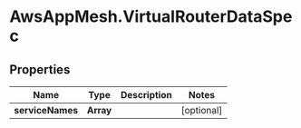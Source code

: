# AwsAppMesh.VirtualRouterDataSpec

## Properties

Name | Type | Description | Notes
------------ | ------------- | ------------- | -------------
**serviceNames** | **Array** |  | [optional] 


